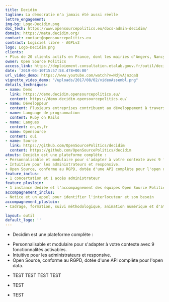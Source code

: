 ```yaml
---
title: Decidim
tagline: La démocratie n'a jamais été aussi réelle
lettre_engagement:
img-bg: Logo-Decidim.png
doc_tech: https://www.opensourcepolitics.eu/docs-admin-decidim/
domain: https://meta.decidim.org/
contact: contact@opensourcepolitics.eu
contract: Logiciel libre - AGPLv3
logo: Logo-Decidim.png
clients:
- Plus de 20 clients actifs en France, dont les mairies d'Angers, Nancy, Nanterre, Roubaix et Villeurbanne, la Métropole européenne de Lille, les départements de Loire-Atlantique et du Loiret, la région Nouvelle-Aquitaine.
owner: Open Source Politics
access_link: https://deploiement.consultation.etalab.gouv.fr/outil/decidim
date: '2019-04-10T15:57:58.478+00:00'
url_video_demo: https://www.youtube.com/watch?v=NdjvAjnzqaQ
vignette_video_demo: "/uploads/2017/08/02/videoAssembl.png"
details_techniques:
- name: Demo
  link: https://demo.decidim.opensourcepolitics.eu/
  content: https://demo.decidim.opensourcepolitics.eu/
- name: Développeur
  content: Plusieurs entreprises contribuent au développement à travers l'Europe, dont OSP en France
- name: Language de programmation
  content: Ruby on Rails
- name: Langues
  content: en,es,fr
- name: Opensource
  content: oui
- name: Source
  link: https://github.com/OpenSourcePolitics/decidim
  content: https://github.com/OpenSourcePolitics/decidim
atouts: Decidim est une plateforme complète :
- Personnalisable et modulaire pour s'adapter à votre contexte avec 9 fonctionnalités activables.
- Intuitive pour les administrateurs et responsive.
- Open Source, conforme au RGPD, dotée d'une API complète pour l'open data.
feature_inclus:
- 1 concertation et 1 accès administrateur
feature_plusloin:
- 1 instance dédiée et l'accompagnement des équipes Open Source Politics
accompagnement_inclus:
- Notice et un appel pour identifier l'interlocuteur et son besoin
accompagnement_plusloin:
- Cadrage, formation, suivi méthodologique, animation numérique et d'ateliers présentiels, synthèse et évaluation de la démarche

layout: outil
default_logo: ''
---
```

* Decidim est une plateforme complète :
- Personnalisable et modulaire pour s'adapter à votre contexte avec 9 fonctionnalités activables.
- Intuitive pour les administrateurs et responsive.
- Open Source, conforme au RGPD, dotée d'une API complète pour l'open data.

* TEST TEST TEST TEST

* TEST 
* TEST